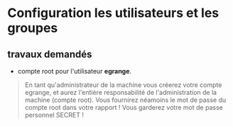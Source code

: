 # Configuration les utilisateurs et les groupes

## travaux demandés

- compte root pour l'utilisateur **egrange**.

> En tant qu'administrateur de la machine vous créerez votre compte egrange, et aurez l'entière responsabilité de l'administration de la machine (compte root).
Vous fournirez néamoins le mot de passe du compte root dans votre rapport !
Vous garderez votre mot de passe personnel SECRET !